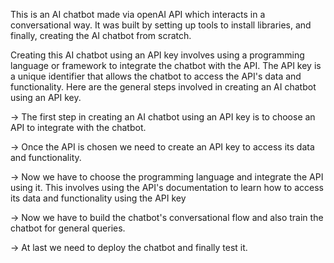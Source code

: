 This is an AI chatbot made via openAI API which interacts in a conversational way. It was built by setting up tools to install libraries, and finally, creating the AI chatbot from scratch.

Creating this AI chatbot using an API key involves using a programming language or framework to integrate the chatbot with the API. The API key is a unique identifier that allows the chatbot to access the API's data and functionality. Here are the general steps involved in creating an AI chatbot using an API key.



-> The first step in creating an AI chatbot using an API key is to choose an API to integrate with the chatbot.

-> Once the API is chosen we need to create an API key to access its data and functionality.

-> Now we have to choose the programming language and integrate the API using it. This involves using the API's documentation to learn how to access its data and functionality using the API key

-> Now we have to build the chatbot's conversational flow and also train the chatbot for general queries.

-> At last we need to deploy the chatbot and finally test it.
